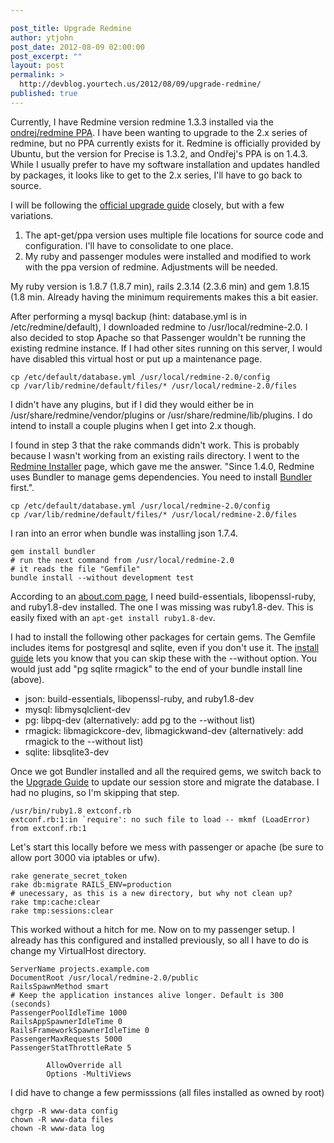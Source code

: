 ```yaml
---

post_title: Upgrade Redmine
author: ytjohn
post_date: 2012-08-09 02:00:00
post_excerpt: ""
layout: post
permalink: >
  http://devblog.yourtech.us/2012/08/09/upgrade-redmine/
published: true
---
```

Currently, I have Redmine version redmine 1.3.3 installed via the
<a href="https://launchpad.net/~ondrej/+archive/redmine" title="ppa:ondrej/redmine">ondrej/redmine PPA</a>. I have been wanting to upgrade to the 2.x series
of redmine, but no PPA currently exists for it. Redmine is officially
provided by Ubuntu, but the version for Precise is 1.3.2, and Ondřej's
PPA is on 1.4.3. While I usually prefer to have my software installation
and updates handled by packages, it looks like to get to the 2.x series,
I'll have to go back to source.

I will be following the <a href="http://www.redmine.org/projects/redmine/wiki/RedmineUpgrade" title="Upgrade to 2.x">official upgrade guide</a> closely, but with a
few variations.

<ol>
<li>The apt-get/ppa version uses multiple file locations for source code
    and configuration. I'll have to consolidate to one place.</li>
<li>My ruby and passenger modules were installed and modified to work
    with the ppa version of redmine. Adjustments will be needed.</li>
</ol>

My ruby version is 1.8.7 (1.8.7 min), rails 2.3.14 (2.3.6 min) and gem
1.8.15 (1.8 min. Already having the minimum requirements makes this a
bit easier.

After performing a mysql backup (hint: database.yml is in
/etc/redmine/default), I downloaded redmine to /usr/local/redmine-2.0. I
also decided to stop Apache so that Passenger wouldn't be running the
existing redmine instance. If I had other sites running on this server,
I would have disabled this virtual host or put up a maintenance page.

<pre><code>cp /etc/default/database.yml /usr/local/redmine-2.0/config
cp /var/lib/redmine/default/files/* /usr/local/redmine-2.0/files
</code></pre>

I didn't have any plugins, but if I did they would either be in
/usr/share/redmine/vendor/plugins or /usr/share/redmine/lib/plugins. I
do intend to install a couple plugins when I get into 2.x though.

I found in step 3 that the rake commands didn't work. This is probably
because I wasn't working from an existing rails directory. I went to the
<a href="http://www.redmine.org/projects/redmine/wiki/RedmineInstall" title="Install Guide">Redmine Installer</a> page, which gave me the answer. "Since 1.4.0,
Redmine uses Bundler to manage gems dependencies. You need to install
<a href="http://gembundler.com/">Bundler</a> first.".

<pre><code>cp /etc/default/database.yml /usr/local/redmine-2.0/config
cp /var/lib/redmine/default/files/* /usr/local/redmine-2.0/files
</code></pre>

I ran into an error when bundle was installing json 1.7.4.

<pre><code>gem install bundler
# run the next command from /usr/local/redmine-2.0
# it reads the file "Gemfile"
bundle install --without development test
</code></pre>

According to an <a href="http://ruby.about.com/od/faqs/qt/Extconf-Rb-1-In-Require-No-Such-File-To-Load-Mkmf-Loaderror.htm">about.com page</a>, I need build-essentials,
libopenssl-ruby, and ruby1.8-dev installed. The one I was missing was
ruby1.8-dev. This is easily fixed with an <code>apt-get install ruby1.8-dev</code>.

I had to install the following other packages for certain gems. The
Gemfile includes items for postgresql and sqlite, even if you don't use
it. The <a href="http://www.redmine.org/projects/redmine/wiki/RedmineInstall" title="Install Guide">install guide</a> lets you know that you can
skip these with the --without option. You would just add "pg sqlite
rmagick" to the end of your bundle install line (above).

<ul>
<li>json: build-essentials, libopenssl-ruby, and ruby1.8-dev</li>
<li>mysql: libmysqlclient-dev</li>
<li>pg: libpq-dev (alternatively: add pg to the --without list)</li>
<li>rmagick: libmagickcore-dev, libmagickwand-dev (alternatively: add
    rmagick to the --without list)</li>
<li>sqlite: libsqlite3-dev</li>
</ul>

Once we got Bundler installed and all the required gems, we switch back
to the <a href="http://www.redmine.org/projects/redmine/wiki/RedmineUpgrade" title="Upgrade to 2.x">Upgrade Guide</a> to update our session
store and migrate the database. I had no plugins, so I'm skipping that
step.

<pre><code>/usr/bin/ruby1.8 extconf.rb
extconf.rb:1:in `require': no such file to load -- mkmf (LoadError)
from extconf.rb:1
</code></pre>

Let's start this locally before we mess with passenger or apache (be
sure to allow port 3000 via iptables or ufw).

<pre><code>rake generate_secret_token
rake db:migrate RAILS_ENV=production 
# unecessary, as this is a new directory, but why not clean up?
rake tmp:cache:clear
rake tmp:sessions:clear
</code></pre>

This worked without a hitch for me. Now on to my passenger setup. I
already has this configured and installed previously, so all I have to
do is change my VirtualHost directory.

<pre><code>ServerName projects.example.com
DocumentRoot /usr/local/redmine-2.0/public
RailsSpawnMethod smart
# Keep the application instances alive longer. Default is 300 (seconds)
PassengerPoolIdleTime 1000
RailsAppSpawnerIdleTime 0
RailsFrameworkSpawnerIdleTime 0
PassengerMaxRequests 5000
PassengerStatThrottleRate 5

        AllowOverride all
        Options -MultiViews
</code></pre>

I did have to change a few permisssions (all files installed as owned by
root)

<pre><code>chgrp -R www-data config
chown -R www-data files
chown -R www-data log
</code></pre>
